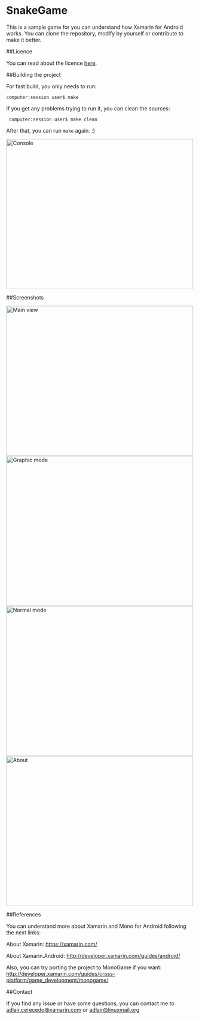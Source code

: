 # SnakeGame
This is a sample game for you can understand how Xamarin for Android works. You can clone the repository, modify by yourself or contribute to make it better.

##Licence

You can read about the licence [here](https://github.com/adlair/SnakeGame/blob/master/SnakeGame/Licence.md).

##Building the project

For fast build, you only needs to run:

<code>computer:session user$ make</code>

If you get any problems trying to run it, you can clean the sources:

<code> computer:session user$ make clean</code>

After that, you can run <code>make</code> again. :)

<img src="https://github.com/adlair/SnakeGame/blob/master/SnakeGame/Screenshots/build.png" alt="Console" height="400" width="500">

##Screenshots


<img src="https://github.com/adlair/SnakeGame/blob/master/SnakeGame/Screenshots/sg1.jpg" alt="Main view" height="400" width="500">

<img src="https://github.com/adlair/SnakeGame/blob/master/SnakeGame/Screenshots/sg2.jpg" alt="Graphic mode" height="400" width="500">

<img src="https://github.com/adlair/SnakeGame/blob/master/SnakeGame/Screenshots/sg3.jpg" alt="Normal mode" height="400" width="500">

<img src="https://github.com/adlair/SnakeGame/blob/master/SnakeGame/Screenshots/sg4.jpg" alt="About" height="400" width="500">

##References

You can understand more about Xamarin and Mono for Android following the next links:

About Xamarin: https://xamarin.com/

About Xamarin.Android: http://developer.xamarin.com/guides/android/

Also, you can try porting the project to MonoGame if you want: http://developer.xamarin.com/guides/cross-platform/game_development/monogame/

##Contact

If you find any issue or have some questions, you can contact me to <adlair.cerecedo@xamarin.com> or <adlair@linuxmail.org>